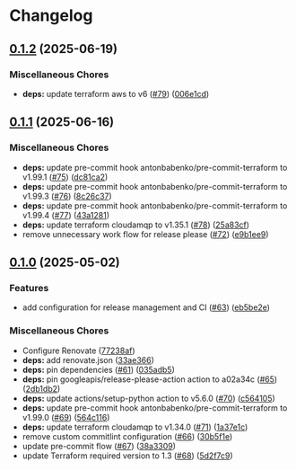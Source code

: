 # Changelog

## [0.1.2](https://github.com/opzkit/terraform-cloudamqp-rabbitmq/compare/v0.1.1...v0.1.2) (2025-06-19)


### Miscellaneous Chores

* **deps:** update terraform aws to v6 ([#79](https://github.com/opzkit/terraform-cloudamqp-rabbitmq/issues/79)) ([006e1cd](https://github.com/opzkit/terraform-cloudamqp-rabbitmq/commit/006e1cd75dfcdb24eb905238b9d0698766c737a9))

## [0.1.1](https://github.com/opzkit/terraform-cloudamqp-rabbitmq/compare/v0.1.0...v0.1.1) (2025-06-16)


### Miscellaneous Chores

* **deps:** update pre-commit hook antonbabenko/pre-commit-terraform to v1.99.1 ([#75](https://github.com/opzkit/terraform-cloudamqp-rabbitmq/issues/75)) ([dc81ca2](https://github.com/opzkit/terraform-cloudamqp-rabbitmq/commit/dc81ca236e6fc33b2826817a86a8832269a4bf52))
* **deps:** update pre-commit hook antonbabenko/pre-commit-terraform to v1.99.3 ([#76](https://github.com/opzkit/terraform-cloudamqp-rabbitmq/issues/76)) ([8c26c37](https://github.com/opzkit/terraform-cloudamqp-rabbitmq/commit/8c26c374ca8f63096cf1cef52af4669a587eee87))
* **deps:** update pre-commit hook antonbabenko/pre-commit-terraform to v1.99.4 ([#77](https://github.com/opzkit/terraform-cloudamqp-rabbitmq/issues/77)) ([43a1281](https://github.com/opzkit/terraform-cloudamqp-rabbitmq/commit/43a12818eccbd546111b24d0b967be687541ec00))
* **deps:** update terraform cloudamqp to v1.35.1 ([#78](https://github.com/opzkit/terraform-cloudamqp-rabbitmq/issues/78)) ([25a83cf](https://github.com/opzkit/terraform-cloudamqp-rabbitmq/commit/25a83cf5c762d146fa4e42b7ef5039e6d3329a4f))
* remove unnecessary work flow for release please ([#72](https://github.com/opzkit/terraform-cloudamqp-rabbitmq/issues/72)) ([e9b1ee9](https://github.com/opzkit/terraform-cloudamqp-rabbitmq/commit/e9b1ee9c945a4c41614154b2878850a16fb90b35))

## [0.1.0](https://github.com/opzkit/terraform-cloudamqp-rabbitmq/compare/v0.0.18...v0.1.0) (2025-05-02)


### Features

* add configuration for release management and CI ([#63](https://github.com/opzkit/terraform-cloudamqp-rabbitmq/issues/63)) ([eb5be2e](https://github.com/opzkit/terraform-cloudamqp-rabbitmq/commit/eb5be2ef5f508e9f808d9348486be786a68cf0d2))


### Miscellaneous Chores

* Configure Renovate ([77238af](https://github.com/opzkit/terraform-cloudamqp-rabbitmq/commit/77238af39c6b485b46aceca7caccdee4249bda1d))
* **deps:** add renovate.json ([33ae366](https://github.com/opzkit/terraform-cloudamqp-rabbitmq/commit/33ae36667880c4e88757f5cb8c45d5f7f2ec605f))
* **deps:** pin dependencies ([#61](https://github.com/opzkit/terraform-cloudamqp-rabbitmq/issues/61)) ([035adb5](https://github.com/opzkit/terraform-cloudamqp-rabbitmq/commit/035adb53f1339ca27795d633cd5cdb87a29669c0))
* **deps:** pin googleapis/release-please-action action to a02a34c ([#65](https://github.com/opzkit/terraform-cloudamqp-rabbitmq/issues/65)) ([2db1db2](https://github.com/opzkit/terraform-cloudamqp-rabbitmq/commit/2db1db2685417a26c08ee5032a6e5f39c124c848))
* **deps:** update actions/setup-python action to v5.6.0 ([#70](https://github.com/opzkit/terraform-cloudamqp-rabbitmq/issues/70)) ([c564105](https://github.com/opzkit/terraform-cloudamqp-rabbitmq/commit/c5641050e1ac6475ccc23b9c6ae8c4cc6c598349))
* **deps:** update pre-commit hook antonbabenko/pre-commit-terraform to v1.99.0 ([#69](https://github.com/opzkit/terraform-cloudamqp-rabbitmq/issues/69)) ([564c116](https://github.com/opzkit/terraform-cloudamqp-rabbitmq/commit/564c116f11ee46539abd39893fe33005678c0751))
* **deps:** update terraform cloudamqp to v1.34.0 ([#71](https://github.com/opzkit/terraform-cloudamqp-rabbitmq/issues/71)) ([1a37e1c](https://github.com/opzkit/terraform-cloudamqp-rabbitmq/commit/1a37e1c857b09682e38198698bd957ec4bab71eb))
* remove custom commitlint configuration ([#66](https://github.com/opzkit/terraform-cloudamqp-rabbitmq/issues/66)) ([30b5f1e](https://github.com/opzkit/terraform-cloudamqp-rabbitmq/commit/30b5f1e82beef215523305e29bea981d1cb27b4f))
* update pre-commit flow ([#67](https://github.com/opzkit/terraform-cloudamqp-rabbitmq/issues/67)) ([38a3309](https://github.com/opzkit/terraform-cloudamqp-rabbitmq/commit/38a3309b93c7d54d285c7bf906990b1b8c06f88e))
* update Terraform required version to 1.3 ([#68](https://github.com/opzkit/terraform-cloudamqp-rabbitmq/issues/68)) ([5d2f7c9](https://github.com/opzkit/terraform-cloudamqp-rabbitmq/commit/5d2f7c93a458829b0eb512ab7ff8ba19e1f98b1d))
